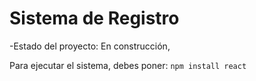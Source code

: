 <h1> Sistema de Registro </h1>

-Estado del proyecto: En construcción,

Para ejecutar el sistema, debes poner:
```npm install react```
